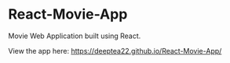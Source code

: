# React-Movie-App
Movie Web Application built using React.

View the app here: https://deeptea22.github.io/React-Movie-App/
